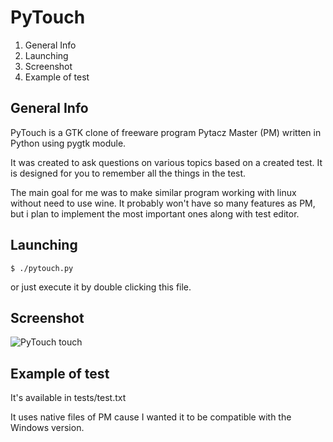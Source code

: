 PyTouch
=======

1. General Info
2. Launching
3. Screenshot
4. Example of test


General Info
------------

PyTouch is a GTK clone of freeware program Pytacz Master (PM) written in
Python using pygtk module.

It was created to ask questions on various topics based on a created test.
It is designed for you to remember all the things in the test.

The main goal for me was to make similar program working with linux without
need to use wine. It probably won't have so many features as PM, but i plan
to implement the most important ones along with test editor.


Launching
---------

	$ ./pytouch.py

or just execute it by double clicking this file.


Screenshot
----------

![PyTouch touch](http://dl.dropbox.com/u/5775264/pytouch.jpg "Smooth interface of PyTouch")

Example of test
---------------

It's available in tests/test.txt

It uses native files of PM cause I wanted it to be compatible with the Windows
version.
